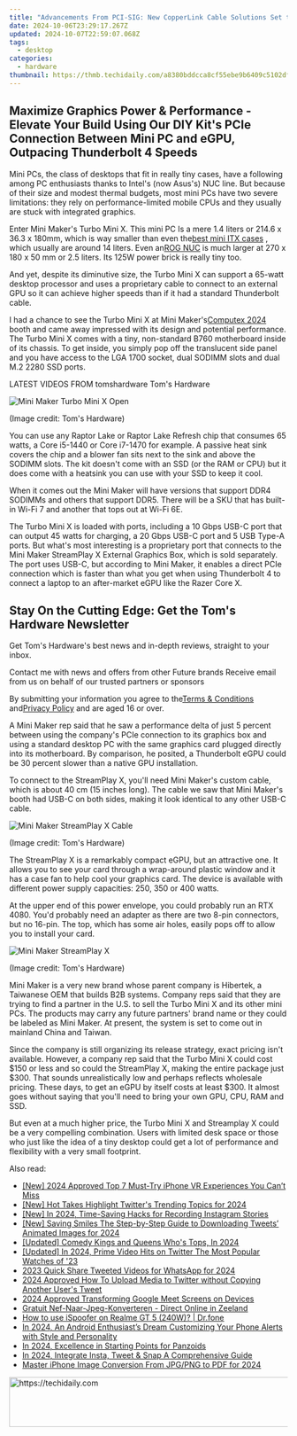 ```yaml
---
title: "Advancements From PCI-SIG: New CopperLink Cable Solutions Set to Revolutionize PCIe 5 and #6 Connections; Keep an Eye Out for the Upcoming PCIe 7 Standard"
date: 2024-10-06T23:29:17.267Z
updated: 2024-10-07T22:59:07.068Z
tags:
  - desktop
categories:
  - hardware
thumbnail: https://thmb.techidaily.com/a8380bddcca8cf55ebe9b6409c5102df744a27a7ccc7e054a06e6cf78ab12144.png
---
```


## Maximize Graphics Power & Performance - Elevate Your Build Using Our DIY Kit's PCIe Connection Between Mini PC and eGPU, Outpacing Thunderbolt 4 Speeds

Mini PCs, the class of desktops that fit in really tiny cases, have a following among PC enthusiasts thanks to Intel's (now Asus's) NUC line. But because of their size and modest thermal budgets, most mini PCs have two severe limitations: they rely on performance-limited mobile CPUs and they usually are stuck with integrated graphics.

 Enter Mini Maker's Turbo Mini X. This mini PC Is a mere 1.4 liters or 214.6 x 36.3 x 180mm, which is way smaller than even the[best mini ITX cases](https://www.tomshardware.com/best-picks/best-mini-itx-pc-cases) , which usually are around 14 liters. Even an[ROG NUC](https://www.tomshardware.com/desktops/mini-pcs/asus-rog-nuc-has-a-dollar1629-starting-price) is much larger at 270 x 180 x 50 mm or 2.5 liters. Its 125W power brick is really tiny too.

 And yet, despite its diminutive size, the Turbo Mini X can support a 65-watt desktop processor and uses a proprietary cable to connect to an external GPU so it can achieve higher speeds than if it had a standard Thunderbolt cable.

 I had a chance to see the Turbo Mini X at Mini Maker's[Computex 2024](https://www.tomshardware.com/tag/computex) booth and came away impressed with its design and potential performance. The Turbo Mini X comes with a tiny, non-standard B760 motherboard inside of its chassis. To get inside, you simply pop off the translucent side panel and you have access to the LGA 1700 socket, dual SODIMM slots and dual M.2 2280 SSD ports.

 LATEST VIDEOS FROM tomshardware Tom's Hardware

![Mini Maker Turbo Mini X Open](https://cdn.mos.cms.futurecdn.net/6Lgg2ep6349kAWRyprQDe3-320-80.jpg)

 (Image credit: Tom's Hardware)

 You can use any Raptor Lake or Raptor Lake Refresh chip that consumes 65 watts, a Core i5-1440 or Core i7-1470 for example. A passive heat sink covers the chip and a blower fan sits next to the sink and above the SODIMM slots. The kit doesn't come with an SSD (or the RAM or CPU) but it does come with a heatsink you can use with your SSD to keep it cool.

 When it comes out the Mini Maker will have versions that support DDR4 SODIMMs and others that support DDR5\. There will be a SKU that has built-in Wi-Fi 7 and another that tops out at Wi-Fi 6E.

 The Turbo Mini X is loaded with ports, including a 10 Gbps USB-C port that can output 45 watts for charging, a 20 Gbps USB-C port and 5 USB Type-A ports. But what's most interesting is a proprietary port that connects to the Mini Maker StreamPlay X External Graphics Box, which is sold separately. The port uses USB-C, but according to Mini Maker, it enables a direct PCIe connection which is faster than what you get when using Thunderbolt 4 to connect a laptop to an after-market eGPU like the Razer Core X.

## Stay On the Cutting Edge: Get the Tom's Hardware Newsletter

 Get Tom's Hardware's best news and in-depth reviews, straight to your inbox.

 Contact me with news and offers from other Future brands  Receive email from us on behalf of our trusted partners or sponsors

 By submitting your information you agree to the[Terms & Conditions](https://futureplc.com/terms-conditions/) and[Privacy Policy](https://futureplc.com/privacy-policy/) and are aged 16 or over.

 A Mini Maker rep said that he saw a performance delta of just 5 percent between using the company's PCIe connection to its graphics box and using a standard desktop PC with the same graphics card plugged directly into its motherboard. By comparison, he posited, a Thunderbolt eGPU could be 30 percent slower than a native GPU installation.

 To connect to the StreamPlay X, you'll need Mini Maker's custom cable, which is about 40 cm (15 inches long). The cable we saw that Mini Maker's booth had USB-C on both sides, making it look identical to any other USB-C cable.

![Mini Maker StreamPlay X Cable](https://cdn.mos.cms.futurecdn.net/7PWKa2qagFoGCQJ7GH9t5H-320-80.jpg)

 (Image credit: Tom's Hardware)

 The StreamPlay X is a remarkably compact eGPU, but an attractive one. It allows you to see your card through a wrap-around plastic window and it has a case fan to help cool your graphics card. The device is available with different power supply capacities: 250, 350 or 400 watts.

 At the upper end of this power envelope, you could probably run an RTX 4080\. You'd probably need an adapter as there are two 8-pin connectors, but no 16-pin. The top, which has some air holes, easily pops off to allow you to install your card.

![Mini Maker StreamPlay X](https://cdn.mos.cms.futurecdn.net/bofwgvfDKpeYqVAheTShC9-320-80.jpg)

 (Image credit: Tom's Hardware)

 Mini Maker is a very new brand whose parent company is Hibertek, a Taiwanese OEM that builds B2B systems. Company reps said that they are trying to find a partner in the U.S. to sell the Turbo Mini X and its other mini PCs. The products may carry any future partners' brand name or they could be labeled as Mini Maker. At present, the system is set to come out in mainland China and Taiwan.

 Since the company is still organizing its release strategy, exact pricing isn't available. However, a company rep said that the Turbo Mini X could cost $150 or less and so could the StreamPlay X, making the entire package just $300\. That sounds unrealistically low and perhaps reflects wholesale pricing. These days, to get an eGPU by itself costs at least $300\. It almost goes without saying that you'll need to bring your own GPU, CPU, RAM and SSD.

 But even at a much higher price, the Turbo Mini X and Streamplay X could be a very compelling combination. Users with limited desk space or those who just like the idea of a tiny desktop could get a lot of performance and flexibility with a very small footprint.

<ins class="adsbygoogle"
     style="display:block"
     data-ad-format="autorelaxed"
     data-ad-client="ca-pub-7571918770474297"
     data-ad-slot="1223367746"></ins>

<ins class="adsbygoogle"
     style="display:block"
     data-ad-client="ca-pub-7571918770474297"
     data-ad-slot="8358498916"
     data-ad-format="auto"
     data-full-width-responsive="true"></ins>

<span class="atpl-alsoreadstyle">Also read:</span>
<div><ul>
<li><a href="https://fox-hovers.techidaily.com/new-2024-approved-top-7-must-try-iphone-vr-experiences-you-cant-miss/"><u>[New] 2024 Approved Top 7 Must-Try iPhone VR Experiences You Can’t Miss</u></a></li>
<li><a href="https://twitter-videos.techidaily.com/new-hot-takes-highlight-twitters-trending-topics-for-2024/"><u>[New] Hot Takes Highlight Twitter's Trending Topics for 2024</u></a></li>
<li><a href="https://instagram-clips.techidaily.com/new-in-2024-time-saving-hacks-for-recording-instagram-stories/"><u>[New] In 2024, Time-Saving Hacks for Recording Instagram Stories</u></a></li>
<li><a href="https://twitter-videos.techidaily.com/new-saving-smiles-the-step-by-step-guide-to-downloading-tweets-animated-images-for-2024/"><u>[New] Saving Smiles The Step-by-Step Guide to Downloading Tweets’ Animated Images for 2024</u></a></li>
<li><a href="https://twitter-videos.techidaily.com/updated-comedy-kings-and-queens-whos-tops-in-2024/"><u>[Updated] Comedy Kings and Queens Who's Tops, In 2024</u></a></li>
<li><a href="https://twitter-videos.techidaily.com/updated-in-2024-prime-video-hits-on-twitter-the-most-popular-watches-of-23/"><u>[Updated] In 2024, Prime Video Hits on Twitter The Most Popular Watches of '23</u></a></li>
<li><a href="https://twitter-videos.techidaily.com/2023-quick-share-tweeted-videos-for-whatsapp-for-2024/"><u>2023 Quick Share Tweeted Videos for WhatsApp for 2024</u></a></li>
<li><a href="https://twitter-videos.techidaily.com/2024-approved-how-to-upload-media-to-twitter-without-copying-another-users-tweet/"><u>2024 Approved How To Upload Media to Twitter without Copying Another User's Tweet</u></a></li>
<li><a href="https://video-capture.techidaily.com/2024-approved-transforming-google-meet-screens-on-devices/"><u>2024 Approved Transforming Google Meet Screens on Devices</u></a></li>
<li><a href="https://vp-tips.techidaily.com/gratuit-nef-naar-jpeg-konverteren-direct-online-in-zeeland/"><u>Gratuit Nef-Naar-Jpeg-Konverteren - Direct Online in Zeeland</u></a></li>
<li><a href="https://pokemon-go-android.techidaily.com/how-to-use-ispoofer-on-realme-gt-5-240w-drfone-by-drfone-virtual-android/"><u>How to use iSpoofer on Realme GT 5 (240W)? | Dr.fone</u></a></li>
<li><a href="https://fox-http.techidaily.com/in-2024-an-android-enthusiasts-dream-customizing-your-phone-alerts-with-style-and-personality/"><u>In 2024, An Android Enthusiast’s Dream Customizing Your Phone Alerts with Style and Personality</u></a></li>
<li><a href="https://some-knowledge.techidaily.com/in-2024-excellence-in-starting-points-for-panzoids/"><u>In 2024, Excellence in Starting Points for Panzoids</u></a></li>
<li><a href="https://twitter-videos.techidaily.com/in-2024-integrate-insta-tweet-and-snap-a-comprehensive-guide/"><u>In 2024, Integrate Insta, Tweet & Snap A Comprehensive Guide</u></a></li>
<li><a href="https://vp-tips.techidaily.com/master-iphone-image-conversion-from-jpgpng-to-pdf-for-2024/"><u>Master iPhone Image Conversion From JPG/PNG to PDF for 2024</u></a></li>
</ul></div>

<!-- affiliate ads begin -->
<a href="https://aligracehair.sjv.io/c/5597632/1938750/19272" target="_top" id="1938750">
  <img src="//a.impactradius-go.com/display-ad/19272-1938750" border="0" alt="https://techidaily.com" width="728" height="90"/>
</a>
<img height="0" width="0" src="https://aligracehair.sjv.io/i/5597632/1938750/19272" style="position:absolute;visibility:hidden;" border="0" />
<!-- affiliate ads end -->

